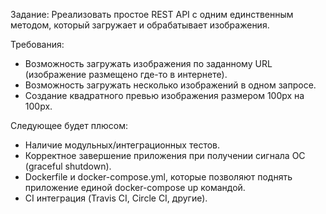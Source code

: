
Задание: 
Рреализовать простое REST API с одним единственным методом, который загружает и обрабатывает изображения.

Требования:
- Возможность загружать изображения по заданному URL (изображение размещено где-то в интернете).
- Возможность загружать несколько изображений в одном запросе.
- Создание квадратного превью изображения размером 100px на 100px.

Следующее будет плюсом:
- Наличие модульных/интеграционных тестов.
- Корректное завершение приложения при получении сигнала ОС (graceful shutdown).
- Dockerfile и docker-compose.yml, которые позволяют поднять приложение 
единой docker-compose up командой.
- CI интеграция (Travis CI, Circle CI, другие).
